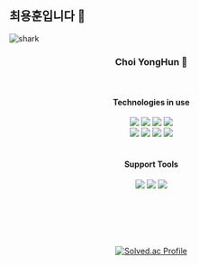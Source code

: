 ## 최용훈입니다 👋
![shark](https://capsule-render.vercel.app/api?type=shark&color=gradient&height=140)

<div align=center>
	
### Choi YongHun 👋 

</div><br>

<div align=center>
	<h4>Technologies in use</h4>
</div>
<div align="center">
	<img src="https://img.shields.io/badge/Java-ED8B00?style=for-the-badge&logo=openjdk&logoColor=white" />
	<img src="https://img.shields.io/badge/Spring-6DB33F?style=for-the-badge&logo=spring&logoColor=white" />
	<img src="https://img.shields.io/badge/SpringBoot-6DB33F?style=for-the-badge&logo=SpringBoot&logoColor=white" />
	<img src="https://img.shields.io/badge/Spring_Security-6DB33F?style=for-the-badge&logo=Spring-Security&logoColor=white" />
	<br>
	<img src="https://img.shields.io/badge/MySQL-005C84?style=for-the-badge&logo=mysql&logoColor=white" />
	<img src="https://img.shields.io/badge/MariaDB-003545?style=for-the-badge&logo=mariadb&logoColor=white" />
	<img src="https://img.shields.io/badge/Elastic_Search-005571?style=for-the-badge&logo=elasticsearch&logoColor=white" />
	<img src="https://img.shields.io/badge/Redis-%23DD0031.svg?&style=for-the-badge&logo=redis&logoColor=white" />
</div>

<br>
<div align=center>
	<h4>Support Tools</h4>
</div>
<div align=center>
	<img src="https://img.shields.io/badge/GIT-E44C30?style=for-the-badge&logo=git&logoColor=white" />
	<img src="https://img.shields.io/badge/Jira-0052CC?style=for-the-badge&logo=Jira&logoColor=white" />
	<img src="https://img.shields.io/badge/IntelliJ_IDEA-000000.svg?style=for-the-badge&logo=intellij-idea&logoColor=white" />
</div>
<br>
<div align=center>
<br><br><br>

</div>

<div align=center>
	<br>
	
[![Solved.ac Profile](http://mazassumnida.wtf/api/generate_badge?boj=qqa108)](https://solved.ac/qqa108)

</div>
